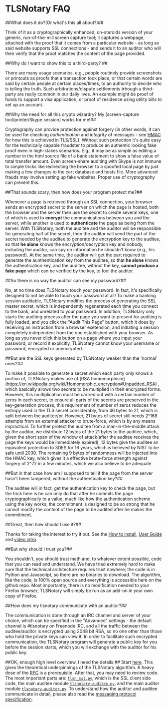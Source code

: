 TLSNotary FAQ
=============

##What does it do?(Or what's this all about?)##

Think of it as a cryptographically enhanced, on-steroids version of your generic, run-of-the-mill screen capture tool; it captures a webpage, attached with the proof that it comes from a particular website - as long as said website supports SSL connections - and sends it to an auditor who will then verify that the proof matches the content of the page provided.


##Why do I want to show this to a third-party? ##

There are many usage scenarios, e.g., people routinely provide screenshots or printouts as proofs that a transaction took place, or that certain words are said by certain people at certain places/times, to an authority to decide who is telling the truth. Such arbitrations/dispute settlements trhough a third-party are really common in our daily lives. An example might be proof of funds to support a visa application, or proof of residence using utility bills to set up an account.


##Why the need for all this crypto wizardry? My [screen-capture tool/printer/Skype session] works for me!##

Cryptography can provide protection against forgery (in other words, it can be used for checking *authentication* and *integrity* of messages - see [HMAC](https://en.wikipedia.org/wiki/Hash-based_message_authentication_code) for how this is achieved in TLS/SSL). Without such protection it's quite easy for the technically capable fraudster to produce an authentic looking fake proof even in high-stakes scenarios. E.g., it may be as simple as editing a number in the html source file of a bank statement to show a false value of total transfer amount. Even screen-share auditing with Skype is not immune to simple tricks like redirecting the browser to a spoofed local page by just making a few changes to the cert database and hosts file.  More advanced frauds may involve setting up fake websites. Proper use of cryptography can prevent this.

##That sounds scary, then how does your program protect me?##

Whenever a page is retrieved through an SSL connection, your browser sends an encrypted secret to the server on which the page is hosted, both the browser and the server then use the secret to create several keys, one of which is used to **encrypt** the communications between you and the server, while another is used to **authenticate** the page as being from the server. With TLSNotary, both the auditee and the auditor will be responsible for generating half of the secret, then the auditor will send the part of the secret needed by the auditee to generate the encryption key to the auditee, so that **he alone** knows the encryption/decryption key and nobody, including the auditor, can spy on information he shouldn't know (e.g., his password). At the same time, the auditor will get the part required to generate the aunthentication key from the auditee, so that **he alone** knows the authentication key, and the auditee, without the key, **cannot produce a fake page** which can be verified by the key, to fool the auditor.

##So there is no way the auditor can see my password?##

No, at no time does TLSNotary touch your password. In fact, it's specifically designed to not be able to touch your password at all! To make a banking session auditable, TLSNotary modifies the process of generating the SSL master secret, which is independently regenerated each time you connect to the bank, and unrelated to your password. In addition, TLSNotary only starts the auditing process after the page you want to present for auditing is fully loaded, and you click the "Audit This Page" button, which it does by receiving an instruction from a browser exetension, and initiating a session completely independent from the one established with your browser. As long as you never click this button on a page where you input your password, or record it explicitly, TLSNotary cannot know your username or password, encrypted or unencrypted.

##But are the SSL keys generated by TLSNotary weaker than the 'normal' ones?##

To make it possible to generate a secret which each party only knows a portion of, TLSNotary makes use of [RSA homomorphism] (https://en.wikipedia.org/wiki/Homomorphic_encryption#Unpadded_RSA) , which basically allows two secrets to be multiplied in their encrypted forms. However, this multiplication must be carried out with a certain number of zeros in each secret, to ensure all parts of the secrets are preserved in the key-generation process, this requirement of number of zeros reduces the entropy used in the TLS secret considerably, from 46 bytes to 21, which is split between the auditee/or. However, 21 bytes of secret still needs 2^168 attempts from an external attacker to brute-force, which is by any means impractical. To further protect the auditee from a man-in-the-middle attack by the auditor, we distribute 12 bytes of the 21 bytes to the auditee, which, given the short span of the window of attack(after the auditee receives the page the keys would be immediately expired), 12 bytes give the auditee an equivalent protection to 3DES for 16 years, which is believed by NIST to be safe until 2030. The remaining 9 bytes of randomness will be injected into the HMAC key, which gives it a effective brute-force strength against forgery of 2^72 in a few minutes, which we also believe to be adequate. 

##But in that case how am I supposed to tell if the page from the server hasn't been tampered, without the authentication key?##

The auditee will in fact, get the authentication key to check the page, but the trick here is he can only do that after he commits the page cryptographically to a value, much like how the authentication scheme using the key works, the commitment is designed to be so strong that he cannot modify the content of the page to be audited after he makes the commitment.


##Great, then how should I use it?##

Thanks for taking the interest to try it out. See the [How to install](https://github.com/tlsnotary/tlsnotary#how-to-install-and-run), [User Guide](https://github.com/tlsnotary/tlsnotary#user-guide) and [video intro](https://www.youtube.com/playlist?list=PLnSCooZY6_w9j5tQ8jAeZtrl9l4NnL48G).


##But why should I trust you?##

You shouldn't, you should trust math and, to whatever extent possible, code that you can read and understand. We have tried extremely hard to make sure that the technical architecture requires trust nowhere; the code is in Python and Javascript, so there are no binaries to download. The algorithm, like the code, is 100% open source and everything is accessible here on the github repo. Most importantly, there is no modification needed to your Firefox browser; TLSNotary will simply be run as an add-on in your own copy of Firefox.

##How does my tlsnotary communicate with an auditor?##

The communication is done through an IRC channel and server of your choice, which can be specified in the "Advanced" settings - the default channel is #tlsnotary on Freenode IRC, and all the traffic between the auditee/auditor is encrypted using 2048 bit RSA, so no one other than those who hold the private keys can view it. In order to facilitate such encrypted communication, the TLSNotary program will generate a public key for you before the session starts, which you will exchange with the auditor for his public key.

##OK, enough high level overview. I need the details.##
Start [here](TLSNotary.pdf). This gives the theoretical underpinnings of the TLSNotary algorithm. A heavy dose of the [RFC](https://www.ietf.org/rfc/rfc2246.txt) is a prerequisite. After that, you may need to review code. The most important parts are: [`tlsn_ssl.py`](https://github.com/tlsnotary/tlsnotary/blob/master/src/shared/tlsn_ssl.py), which is the SSL client side code, the main auditee module [`tlsnotary-auditee.py`](https://github.com/tlsnotary/tlsnotary/blob/master/src/auditee/tlsnotary-auditee.py), and the main auditor module [`tlsnotary-auditor.py`](https://github.com/tlsnotary/tlsnotary/blob/master/src/auditor/tlsnotary-auditor.py). To understand how the auditor and auditee communicate in detail, please also read the [messaging protocol specification](TLSNotary_messaging.md).







